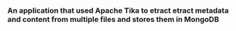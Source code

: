 ### An application that used Apache Tika to etract etract metadata and content from multiple files and stores them in MongoDB 
